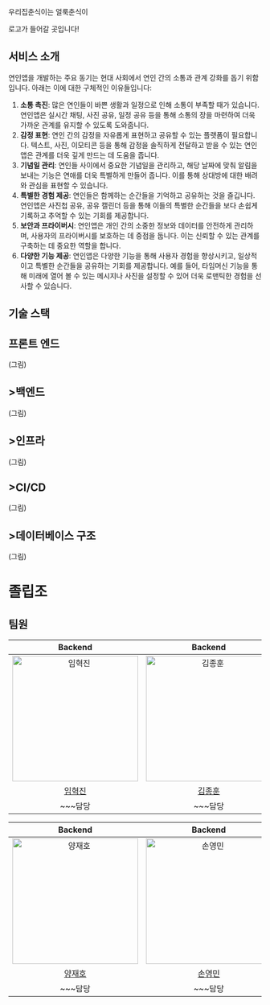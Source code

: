 우리집춘식이는 얼룩춘식이

로고가 들어갈 곳입니다!

<h2>서비스 소개</h2>

연인앱을 개발하는 주요 동기는 현대 사회에서 연인 간의 소통과 관계 강화를 돕기 위함입니다. 아래는 이에 대한 구체적인 이유들입니다:

1. **소통 촉진**: 많은 연인들이 바쁜 생활과 일정으로 인해 소통이 부족할 때가 있습니다. 연인앱은 실시간 채팅, 사진 공유, 일정 공유 등을 통해 소통의 장을 마련하여 더욱 가까운 관계를 유지할 수 있도록 도와줍니다.
2. **감정 표현**: 연인 간의 감정을 자유롭게 표현하고 공유할 수 있는 플랫폼이 필요합니다. 텍스트, 사진, 이모티콘 등을 통해 감정을 솔직하게 전달하고 받을 수 있는 연인앱은 관계를 더욱 깊게 만드는 데 도움을 줍니다.
3. **기념일 관리**: 연인들 사이에서 중요한 기념일을 관리하고, 해당 날짜에 맞춰 알림을 보내는 기능은 연애를 더욱 특별하게 만들어 줍니다. 이를 통해 상대방에 대한 배려와 관심을 표현할 수 있습니다.
4. **특별한 경험 제공**: 연인들은 함께하는 순간들을 기억하고 공유하는 것을 즐깁니다. 연인앱은 사진첩 공유, 공유 캘린더 등을 통해 이들의 특별한 순간들을 보다 손쉽게 기록하고 추억할 수 있는 기회를 제공합니다.
5. **보안과 프라이버시**: 연인앱은 개인 간의 소중한 정보와 데이터를 안전하게 관리하며, 사용자의 프라이버시를 보호하는 데 중점을 둡니다. 이는 신뢰할 수 있는 관계를 구축하는 데 중요한 역할을 합니다.
6. **다양한 기능 제공**: 연인앱은 다양한 기능을 통해 사용자 경험을 향상시키고, 일상적이고 특별한 순간들을 공유하는 기회를 제공합니다. 예를 들어, 타임머신 기능을 통해 미래에 열어 볼 수 있는 메시지나 사진을 설정할 수 있어 더욱 로맨틱한 경험을 선사할 수 있습니다.

   
<h2 iabindex="-1" dir="auto">기술 스택</h2>

<h2>프론트 엔드</h2>

(그림)

<h2>>백엔드</h2>

(그림)

<h2>>인프라</h2>
(그림)

<h2>>CI/CD</h2>
(그림)

<h2>>데이터베이스 구조</h2>
(그림)

# 졸립조
## 팀원



|                                    Backend                                             |                                        Backend                                         |                                        Backend                                         |
|:---------------------------------------------------------------------------------------:|:---------------------------------------------------------------------------------------:|:---------------------------------------------------------------------------------------:|
| <img src="https://avatars.githubusercontent.com/u/46448947?v=4" width=250px alt="임혁진"> | <img src="https://avatars.githubusercontent.com/u/163955216?v=4" width=250px alt="김종훈"> | <img src="https://avatars.githubusercontent.com/u/173024094?v=4" width=250px alt="이동렬">  |
|                          [임혁진](https://github.com/isaiahIM)                           |                           [김종훈](https://github.com/huni92)                           |                          [이동렬](https://github.com/ilellia)                          |
|                          ~~~담당                          |                           ~~~담당                           |                          ~~~담당                         |

|                                    Backend                                             |                                        Backend                                         |                                        Backend                                         |
|:---------------------------------------------------------------------------------------:|:---------------------------------------------------------------------------------------:|:---------------------------------------------------------------------------------------:|
| <img src="https://avatars.githubusercontent.com/u/173024011?v=4" width=250px alt="양재호"> | <img src="https://avatars.githubusercontent.com/u/169255823?v=4" width=250px alt="손영민"> | <img src="https://avatars.githubusercontent.com/u/94828988?v=4" width=250px alt="오도경"> |
|                          [양재호](https://github.com/Tund3377)                           |                           [손영민](https://github.com/thsdudals208)                           |                [오도경](https://github.com/dokhung)                           |
|                         ~~~담당                          |                           ~~~담당                           |                          ~~~담당                          |
